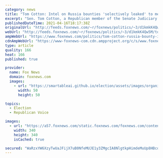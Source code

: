 ```yaml
---
category: news
title: "Tom Cotton: Intel on Russia bounties 'selectively leaked' to media to help Biden campaign"
excerpt: "Sen. Tom Cotton, a Republican member of the Senate Judiciary Committee, told “The Faulkner Focus” Friday that Russia bounty intel “selectively leaked” information to the media to help the Biden campaign, after a senior Biden administration official said the intelligence community only had “low to moderate”"
publishedDateTime: 2021-04-16T18:17:38Z
originalUrl: "http://feeds.foxnews.com/~r/foxnews/politics/~3/d1kmkK4Qw5M/tom-cotton-russia-bounty-intel-biden"
webUrl: "http://feeds.foxnews.com/~r/foxnews/politics/~3/d1kmkK4Qw5M/tom-cotton-russia-bounty-intel-biden"
ampWebUrl: "https://www.foxnews.com/politics/tom-cotton-russia-bounty-intel-biden.amp"
cdnAmpWebUrl: "https://www-foxnews-com.cdn.ampproject.org/c/s/www.foxnews.com/politics/tom-cotton-russia-bounty-intel-biden.amp"
type: article
quality: 166
heat: 166
published: true

provider:
  name: Fox News
  domain: foxnews.com
  images:
    - url: "https://smartableai.github.io/election/assets/images/organizations/foxnews.com-50x50.jpg"
      width: 50
      height: 50

topics:
  - Election
  - Republican Voice

images:
  - url: "https://a57.foxnews.com/static.foxnews.com/foxnews.com/content/uploads/2018/09/340/340/fox-news.jpg?ve=1&tl=1"
    width: 340
    height: 340
    isCached: true

secured: "WaRzxYW6XzyTwUaJFijX7uB0NfeMUJE1y3ZMgcIA8NlgtkpHimdeMuUp8HBcd6S4BADkmhcREsDWpgXD1jjXTB0k143v6OIOIIGSlaU1votFxYIw5E64J5E6qVsUa757fuxnaoUoAwRyRDZ2u4HgLS3t0EGroV781XTqSc7Oev/s5mpUysbcKyiNNzj0DrlmNw0d9BrPnxtKtmQa3MriZlqyWtRLupPiVHKdC+IXf0ZpySb6MemsYNKEzlJUZQ80nASUJMexFgw8ljzZ9Qqmp8cfvfyW0BvVgB7XrsG10z62WUPwez6kUwUusq3Y9KEJ7blaisFQ6fHhz3UE0japaOLbstgRsg8o6RfptIPH84I=;YOIpFsLFIlKBailyUW0OKg=="
---
```


